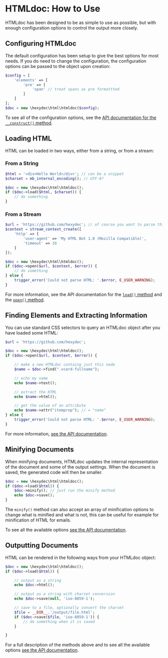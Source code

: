 # HTMLdoc: How to Use

HTMLdoc has been designed to be as simple to use as possible, but with enough configuration options to control the output more closely.

## Configuring HTMLdoc

The default configuration has been setup to give the best options for most needs. If you do need to change the configuration, the configuration options can be passed to the object upon creation:

```php
$config = [
	'elements' => [
		'pre' => [
			'span' // treat spans as pre formattted
		]
	]
];
$doc = new \hexydec\html\htmldoc($config);
```

To see all of the configuration options, see the [API documentation for the `__construct()` method](api/construct.md).

## Loading HTML

HTML can be loaded in two ways, either from a string, or from a stream:

### From a String

```php
$html = '<div>Hello World</div>'; // can be a snippet
$charset = mb_internal_encoding(); // UTF-8?

$doc = new \hexydec\html\htmldoc();
if ($doc->load($html, $charset)) {
	// do something
}
```

### From a Stream

```php
$url = 'https://github.com/hexydec'; // of course you want to parse this page
$context = stream_context_create([
	'http' => [
		'user-agent' => 'My HTML Bot 1.0 (Mozilla Compatible)',
		'timeout' => 10
	]
]);

$doc = new \hexydec\html\htmldoc();
if ($doc->open($url, $context, $error)) {
	// do something
} else {
	trigger_error('Could not parse HTML: '.$error, E_USER_WARNING);
}
```

For more information, see the API documentation for the [`load()` method](api/load.md) and the [`open()` method](api/load.md).

## Finding Elements and Extracting Information

You can use standard CSS selectors to query an HTMLdoc object after you have loaded some HTML:

```php
$url = 'https://github.com/hexydec';

$doc = new \hexydec\html\htmldoc();
if ($doc->open($url, $context, $error)) {

	// make a new HTMLdoc containg just this node
	$name = $doc->find(".vcard-fullname");

	// echo my name
	echo $name->text();

	// extract the HTML
	echo $name->html();

	// get the value of an attribute
	echo $name->attr("itemprop"); // = "name"
} else {
	trigger_error('Could not parse HTML: '.$error, E_USER_WARNING);
}
```

For more information, [see the API documentation](api/readme.md).

## Minifying Documents

When minifying documents, HTMLdoc updates the internal representation of the document and some of the output settings. When the document is saved, the generated code will then be smaller.

```php
$doc = new \hexydec\html\htmldoc();
if ($doc->load($html)) {
	$doc->minify(); // just run the minify method
	echo $doc->save();
}
```

The `minify()` method can also accept an array of minification options to change what is minified and what is not, this can be useful for example for minification of HTML for emails.

To see all the available options [see the API documentation](api/minify.md).

## Outputting Documents

HTML can be rendered in the following ways from your HTMLdoc object:

```php
$doc = new \hexydec\html\htmldoc();
if ($doc->load($html)) {

	// output as a string
	echo $doc->html();

	// output as a string with charset conversion
	echo $doc->save(null, 'iso-8859-1');

	// save to a file, optionally convert the charset
	$file = __DIR__.'/output/file.html';
	if ($doc->save($file, 'iso-8859-1')) {
		// do something when it is saved
	}

}
```
For a full description of the methods above and to see all the available options [see the API documentation](api/readme.md).
